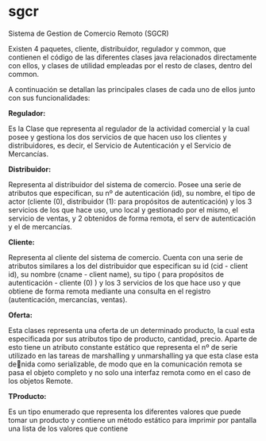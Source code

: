 # sgcr
 Sistema de Gestion de Comercio Remoto (SGCR)

Existen 4 paquetes, cliente, distribuidor, regulador y common, que contienen el
código de las diferentes clases java relacionados directamente con ellos, y clases
de utilidad empleadas por el resto de clases, dentro del common.


A continuación se detallan las principales clases de cada uno de ellos junto con sus
funcionalidades:

<b>Regulador:</b>
<p>Es la Clase que representa al regulador de la actividad comercial y la cual posee
y gestiona los dos servicios de que hacen uso los clientes y distribuidores, es
decir, el Servicio de Autenticación y el Servicio de Mercancías.</p>

<b>Distribuidor:</b>
<p>Representa al distribuidor del sistema de comercio. Posee una serie de atributos
que especifican, su nº de autenticación (id), su nombre, el tipo de actor (cliente
(0), distribuidor (1): para propósitos de autenticación) y los 3 servicios de los
que hace uso, uno local y gestionado por el mismo, el servicio de ventas, y 2
obtenidos de forma remota, el serv de autenticación y el de mercancías.</p>

<b>Cliente:</b>
<p>Representa al cliente del sistema de comercio. Cuenta con una serie de atributos
similares a los del distribuidor que especifican su id (cid - client id), su nombre
(cname - client name), su tipo ( para propósitos de autenticación - cliente (0)
) y los 3 servicios de los que hace uso y que obtiene de forma remota mediante
una consulta en el registro (autenticación, mercancías, ventas).</p>

<b>Oferta:</b>
<p>Esta clases representa una oferta de un determinado producto, la cual esta
especificada por sus atributos tipo de producto, cantidad, precio. Aparte de
esto tiene un atributo constante estático que representa el nº de serie utilizado
en las tareas de marshalling y unmarshalling ya que esta clase esta denida
como serializable, de modo que en la comunicación remota se pasa el objeto
completo y no solo una interfaz remota como en el caso de los objetos Remote.</p>

<b>TProducto:</b>
<p>Es un tipo enumerado que representa los diferentes valores que puede tomar un
producto y contiene un método estático para imprimir por pantalla una lista de
los valores que contiene</p>

